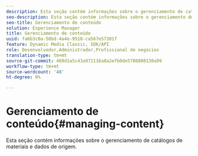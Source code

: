 ```yaml
---
description: Esta seção contém informações sobre o gerenciamento de catálogos de materiais e dados de origem.
seo-description: Esta seção contém informações sobre o gerenciamento de catálogos de materiais e dados de origem.
seo-title: Gerenciamento de conteúdo
solution: Experience Manager
title: Gerenciamento de conteúdo
uuid: fa6b3c0a-58bd-4a4e-9518-ca567e57301f
feature: Dynamic Media Classic, SDK/API
role: Desenvolvedor,Administrador,Profissional de negócios
translation-type: tm+mt
source-git-commit: 469d1a5c43a972116a8a2efb0de5708800130a99
workflow-type: tm+mt
source-wordcount: '48'
ht-degree: 0%

---
```



# Gerenciamento de conteúdo{#managing-content}

Esta seção contém informações sobre o gerenciamento de catálogos de materiais e dados de origem.


